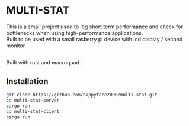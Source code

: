<div align="center">

</div>

# MULTI-STAT

This is a small project used to log short term performance and check for bottlenecks when using high-performance applications.<br />
Built to be used with a small rasberry pi device with lcd display / second monitor.

##

Built with rust and macroquad.

## Installation
```bash
git clone https://github.com/happyface2000/multi-stat.git
cd multi-stat-server
cargo run
cd multi-stat-client
cargo run
